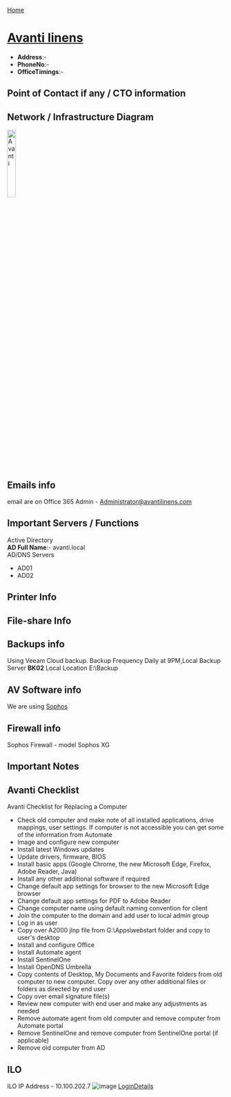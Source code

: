 [Home](../README.md)

# [Avanti linens](https://www.avantilinens.com/)

- **Address**:-
- **PhoneNo**:-
- **OfficeTimings**:-

## Point of Contact if any / CTO information


## Network / Infrastructure Diagram

<img width="20%" alt="Avanti" src="https://user-images.githubusercontent.com/25838247/147767148-1af6e97f-27b9-4979-ba9b-387ce5c01c97.PNG">


## Emails info

email are on Office 365
Admin - Administrator@avantilinens.com


## Important Servers / Functions

Active Directory  
**AD Full Name**:- avanti.local  
AD/DNS Servers
- AD01
- AD02


## Printer Info


## File-share Info


## Backups info

Using Veeam Cloud backup. Backup Frequency
Daily at 9PM,Local Backup Server **BK02** Local Location E:\Backup

## AV Software info

We are using [Sophos](https://24.103.101.14:4443/userportal/webpages/myaccount/login.jsp) 

## Firewall info
Sophos Firewall - model Sophos XG

## Important Notes

## Avanti Checklist

Avanti Checklist for Replacing a Computer
* Check old computer and make note of all installed applications, drive mappings, user settings. If computer is not accessible you can get some of the information from Automate
* Image and configure new computer
* Install latest Windows updates
* Update drivers, firmware, BIOS
*  Install basic apps (Google Chrome, the new Microsoft Edge, Firefox, Adobe Reader, Java)
* Install any other additional software if required
* Change default app settings for browser to the new Microsoft Edge browser
* Change default app settings for PDF to Adobe Reader
* Change computer name using default naming convention for client
* Join the computer to the domain and add user to local admin group
* Log in as user
* Copy over A2000 jlnp file from G:\Apps\webstart folder and copy to user's desktop
* Install and configure Office
* Install Automate agent
* Install SentinelOne 
* Install OpenDNS Umbrella 
* Copy contents of Desktop, My Documents and Favorite folders from old computer to new computer. Copy over any other additional files or folders as directed by end user
* Copy over email signature file(s)
* Review new computer with end user and make any adjustments as needed
* Remove automate agent from old computer and remove computer from Automate portal
* Remove SentinelOne and remove computer from SentinelOne portal (if applicable)
* Remove old computer from AD

## ILO 

ILO IP Address - 10.100.202.7
![image](https://user-images.githubusercontent.com/25838247/147967156-f083537e-27c7-4cfd-91a2-8c88b554d731.png)
[LoginDetails](https://start.1password.com/open/i?a=BHTUJIYSQFEB7D4RIFQJY6AF4E&v=t2mtowrjhsaivkj4qf6zh6cnlq&i=tdjus34eh5eqzibpgdn47edscy&h=my.1password.com)

